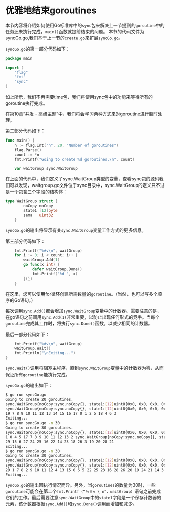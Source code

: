 # **优雅地结束goroutines**

本节内容将介绍如何使用Go标准库中的`sync`包来解决上一节提到的`goroutine`中的任务还未执行完成，`main()`函数就提前结束的问题。
本节的代码文件为syncGo.go,我们基于上一节的`create.go`来扩展`syncGo.go`。

`syncGo.go`的第一部分代码如下：

```go
package main 
 
import ( 
    "flag" 
    "fmt" 
    "sync" 
) 
```

如上所示，我们不再需要time包，我们将使用sync包中的功能来等待所有的goroutine执行完成。

在第10章“并发 - 高级主题”中，我们将会学习两种方式来对goroutine进行超时处理。

第二部分代码如下：

```go
func main() { 
    n := flag.Int("n", 20, "Number of goroutines") 
    flag.Parse() 
    count := *n 
    fmt.Printf("Going to create %d goroutines.\n", count) 
 
    var waitGroup sync.WaitGroup 
```

在上面的代码中，我们定义了sync.WaitGroup类型的变量，查看sync包的源码我们可以发现，waitgroup.go文件位于sync目录中，sync.WaitGroup的定义只不过是一个包含三个字段的结构体：

```go
type WaitGroup struct { 
        noCopy noCopy 
        state1 [12]byte 
        sema   uint32 
    } 
```

`syncGo.go`的输出将显示有关`sync.WaitGroup`变量工作方式的更多信息。

第三部分代码如下：

```go
    fmt.Printf("%#v\n", waitGroup) 
    for i := 0; i < count; i++ { 
        waitGroup.Add(1) 
        go func(x int) { 
            defer waitGroup.Done() 
            fmt.Printf("%d ", x) 
        }(i) 
    } 
```

在这里，您可以使用for循环创建所需数量的`goroutine`。（当然，也可以写多个顺序的Go语句。）

每次调用`sync.Add()`都会增加`sync.WaitGroup`变量中的计数器。需要注意的是，在go语句之前调用`sync.Add(1)`非常重要，以防止出现任何形式的竞争。当每个`goroutine`完成其工作时，将执行`sync.Done()`函数，以减少相同的计数器。

最后一部分代码如下：

```go
    fmt.Printf("%#v\n", waitGroup) 
    waitGroup.Wait() 
    fmt.Println("\nExiting...") 
} 
```

`sync.Wait()`调用将阻塞主程序，直到`sync.WaitGroup`变量中的计数器为零，从而保证所有`goroutine`能执行完成。

`syncGo.go`的输出如下：

```bash
$ go run syncGo.go
Going to create 20 goroutines.
sync.WaitGroup{noCopy:sync.noCopy{}, state1:[12]uint8{0x0, 0x0, 0x0, 0x0, 0x0, 0x0, 0x0, 0x0, 0x0, 0x0, 0x0, 0x0}, sema:0x0}
sync.WaitGroup{noCopy:sync.noCopy{}, state1:[12]uint8{0x0, 0x0, 0x0, 0x0, 0x14, 0x0, 0x0, 0x0, 0x0, 0x0, 0x0, 0x0}, sema:0x0}
19 7 8 9 10 11 12 13 14 15 16 17 0 1 2 5 18 4 6 3
Exiting...
$ go run syncGo.go -n 30
Going to create 30 goroutines.
sync.WaitGroup{noCopy:sync.noCopy{}, state1:[12]uint8{0x0, 0x0, 0x0, 0x0, 0x0, 0x0, 0x0, 0x0, 0x0, 0x0, 0x0, 0x0}, sema:0x0}
1 0 4 5 17 7 8 9 10 11 12 13 2 sync.WaitGroup{noCopy:sync.noCopy{}, state1:[12]uint8{0x0, 0x0, 0x0, 0x0, 0x17, 0x0, 0x0, 0x0, 0x0, 0x0, 0x0, 0x0}, sema:0x0}
29 15 6 27 24 25 16 22 14 23 18 26 3 19 20 28 21
Exiting...
$ go run syncGo.go -n 30
Going to create 30 goroutines.
sync.WaitGroup{noCopy:sync.noCopy{}, state1:[12]uint8{0x0, 0x0, 0x0, 0x0, 0x0, 0x0, 0x0, 0x0, 0x0, 0x0, 0x0, 0x0}, sema:0x0}
sync.WaitGroup{noCopy:sync.noCopy{}, state1:[12]uint8{0x0, 0x0, 0x0, 0x0, 0x1e, 0x0, 0x0, 0x0, 0x0, 0x0, 0x0, 0x0}, sema:0x0}
29 1 7 8 2 9 10 11 12 4 13 15 0 6 5 22 25 23 16 28 26 20 19 24 21 14 3 17 18 27
Exiting...
```

`syncGo.go`的输出因执行情况而异。另外，当`goroutines`的数量为30时，一些`goroutine`可能会在第二个`fmt.Printf（“％＃v \ n”，waitGroup）`语句之前完成它们的工作。最后需要注意`sync.WaitGroup`中的`state1`字段是一个保存计数器的元素，该计数器根据`sync.Add()`和`sync.Done()`调用而增加和减少。
